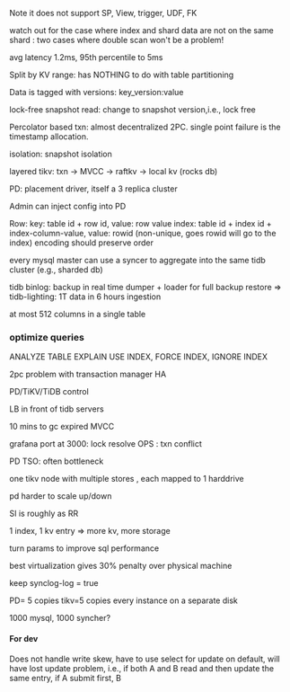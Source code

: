 Note it does not support SP, View, trigger, UDF, FK 

watch out for the case where index and shard data are not on the same shard : two cases where double scan won't be a problem! 

avg latency 1.2ms, 95th percentile to 5ms


Split by KV range: has NOTHING to do with table partitioning

Data is tagged with versions: key_version:value

lock-free snapshot read: change to snapshot version,i.e., lock free

Percolator based txn: almost decentralized 2PC. single point failure is the timestamp allocation. 

isolation: snapshot isolation

layered tikv: txn -> MVCC -> raftkv -> local kv (rocks db)

PD: placement driver, itself a 3 replica cluster

Admin can inject config into PD

Row: key: table id + row id, value: row value
index: table id + index id + index-column-value, value: rowid (non-unique, goes rowid will go to the index)
encoding should preserve order

every mysql master can use a syncer to aggregate into the same tidb cluster (e.g., sharded db)

tidb binlog: backup in real time
dumper + loader for full backup restore => tidb-lighting: 1T data in 6 hours ingestion

at most 512 columns in a single table 

### optimize queries
ANALYZE TABLE
EXPLAIN
USE INDEX, FORCE INDEX, IGNORE INDEX

2pc problem with transaction manager HA

PD/TiKV/TiDB control

LB in front of tidb servers

10 mins to gc expired MVCC

grafana port at 3000: lock resolve OPS : txn conflict

PD TSO: often bottleneck

one tikv node with multiple stores , each mapped to 1 harddrive

pd harder to scale up/down

SI is roughly as RR

1 index, 1 kv entry => more kv, more storage

turn params to improve sql performance

best virtualization gives 30% penalty over physical machine

keep synclog-log = true

PD= 5 copies
tikv=5 copies
every instance on a separate disk

1000 mysql, 1000 syncher?

#### For dev 

Does not handle write skew, have to use select for update
on default, will have lost update problem, i.e., if both A and B read and then update the same entry, if A submit first, B 
